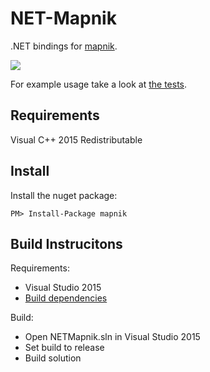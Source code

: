 NET-Mapnik
==========

.NET bindings for [mapnik](https://github.com/mapnik/mapnik).

[![](http://img.shields.io/nuget/v/mapnik.svg?style=flat-square)](https://www.nuget.org/packages/mapnik/)

For example usage take a look at [the tests](NETMapnik.Test).

Requirements
------------

Visual C++ 2015 Redistributable

Install
-------
Install the nuget package:
```
PM> Install-Package mapnik
```

Build Instrucitons
------------------

Requirements:
  - Visual Studio 2015
  - [Build dependencies](lib/readme.md)

Build:
  - Open NETMapnik.sln in Visual Studio 2015
  - Set build to release
  - Build solution
